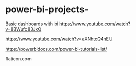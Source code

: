 # power-bi-projects-
Basic dashboards with bi 
https://www.youtube.com/watch?v=8BWufc83JxQ

https://www.youtube.com/watch?v=aXNhtcQ4nEU


https://powerbidocs.com/power-bi-tutorials-list/

flaticon.com



